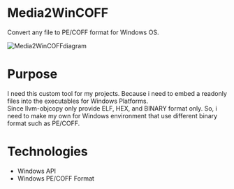 # Media2WinCOFF
Convert any file to PE/COFF format for Windows OS.

![Media2WinCOFFdiagram](https://github.com/user-attachments/assets/cde21357-978e-4c5f-9637-b28566976842)

# Purpose
I need this custom tool for my projects. Because i need to embed a readonly files into the executables for Windows Platforms. <br>
Since llvm-objcopy only provide ELF, HEX, and BINARY format only. So, i need to make my own for Windows environment that use different binary format such as PE/COFF.

# Technologies
- Windows API
- Windows PE/COFF Format
